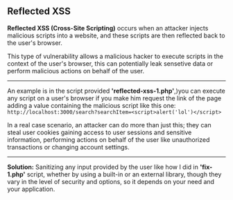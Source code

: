 ## Reflected XSS

**Reflected XSS (Cross-Site Scripting)** occurs when an attacker injects malicious scripts into a website, and these scripts are then reflected back to the user's browser.

This type of vulnerability allows a malicious hacker to execute scripts in the context of the user's browser, this can potentially leak sensetive data or perform malicious actions on behalf of the user.

---

An example is in the script provided **'reflected-xss-1.php'**,)you can execute any script on a user's browser if you make him request the link of the page adding a value containing the malicious script like this one:
`http://localhost:3000/search?searchItem=<script>alert('lol')</script>`

In a real case scenario, an attacker can do more than just this; they can steal user cookies gaining access to user sessions and sensitive information, performing actions on behalf of the user like unauthorized transactions or changing account settings.

---

**Solution:** Sanitizing any input provided by the user like how I did in **'fix-1.php'** script, whether by using a built-in or an external library, though they vary in the level of security and options, so it depends on your need and your application.
